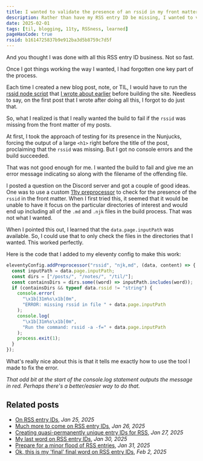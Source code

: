 ```yaml
---
title: I wanted to validate the presence of an rssid in my front matter
description: Rather than have my RSS entry ID be missing, I wanted to validate its presence at build time.
date: 2025-02-01
tags: [til, blogging, 11ty, RSSness, learned]
pageHasCode: true
rssid: b1614725837b9e912ba3d5b8759c7d5f
---
```


And you thought I was done with all this RSS entry ID business. Not so fast.

Once I got things working the way I wanted, I had forgotten one key part of the process.

Each time I created a new blog post, note, or TIL, I would have to run the [rssid node script](https://github.com/bobmonsour/rssid#rssid-generating-permanent-and-unique-rss-entry-ids) that [I wrote about earlier](/blog/even-more-on-rss-ids/) before building the site. Needless to say, on the first post that I wrote after doing all this, I forgot to do just that.

So, what I realized is that I really wanted the build to fail if the `rssid` was missing from the front matter of my posts.

At first, I took the approach of testing for its presence in the Nunjucks, forcing the output of a large `<h1>` right before the title of the post, proclaiming that the `rssid` was missing. But I got no console errors and the build succeeded.

That was not good enough for me. I wanted the build to fail and give me an error message indicating so along with the filename of the offending file.

I posted a question on the Discord server and got a couple of good ideas. One was to use a custom [11ty preprocessor](https://www.11ty.dev/docs/config-preprocessors/) to check for the presence of the `rssid` in the front matter. When I first tried this, it seemed that it would be unable to have it focus on the particular directories of interest and would end up including all of the `.md` and `.njk` files in the build process. That was not what I wanted.

When I pointed this out, I learned that the `data.page.inputPath` was available. So, I could use that to only check the files in the directories that I wanted. This worked perfectly.

Here is the code that I added to my eleventy config to make this work:

```js
eleventyConfig.addPreprocessor("rssid", "njk,md", (data, content) => {
  const inputPath = data.page.inputPath;
  const dirs = ["/posts/", "/notes/", "/til/"];
  const containsDirs = dirs.some((word) => inputPath.includes(word));
  if (containsDirs && typeof data.rssid != "string") {
    console.error(
      "\x1b[31m%s\x1b[0m",
      "ERROR: missing rssid in file " + data.page.inputPath
    );
    console.log(
      "\x1b[31m%s\x1b[0m",
      "Run the command: rssid -a -f=" + data.page.inputPath
    );
    process.exit(1);
  }
});
```

What's really nice about this is that it tells me exactly how to use the tool I made to fix the error.

_That odd bit at the start of the console.log statement outputs the message in red. Perhaps there's a better/easier way to do that._

## Related posts

- [On RSS entry IDs](/til/on-rss-entry-ids/), _Jan 25, 2025_
- [Much more to come on RSS entry IDs](/til/much-more-to-come-on-rss-entry-ids/), _Jan 26, 2025_
- [Creating quasi-permanently unique entry IDs for RSS](/blog/creating-permanently-unique-entry-id-for-rss/), _Jan 27, 2025_
- [My last word on RSS entry IDs](/blog/even-more-on-rss-ids/), _Jan 30, 2025_
- [Prepare for a minor flood of RSS entries](/til/prepare-for-a-minor-flood-of-rss-entries/), _Jan 31, 2025_
- [Ok, this is my 'final' final word on RSS entry IDs](/blog/final-final-word-on-rss-entry-ids/), _Feb 2, 2025_
